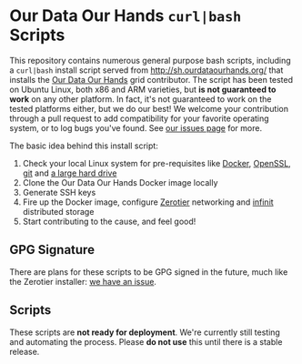 # Our Data Our Hands `curl|bash` Scripts
This repository contains numerous general purpose bash scripts, including a `curl|bash` install script served from http://sh.ourdataourhands.org/ that installs the [Our Data Our Hands](http://ourdataourhands.org) grid contributor. The script has been tested on Ubuntu Linux, both x86 and ARM varieties, but **is not guaranteed to work** on any other platform. In fact, it's not guaranteed to work on the tested platforms either, but we do our best! We welcome your contribution through a pull request to add compatibility for your favorite operating system, or to log bugs you've found. See [our issues page](https://github.com/ourdataourhands/install.ourdataourhands.org/issues) for more.

The basic idea behind this install script:

1. Check your local Linux system for pre-requisites like [Docker](https://www.docker.com/), [OpenSSL](https://www.openssl.org/), [git](https://git-scm.com/) and [a large hard drive](http://a.co/0jHW6KQ)
2. Clone the Our Data Our Hands Docker image locally
3. Generate SSH keys
4. Fire up the Docker image, configure [Zerotier](https://github.com/zerotier/) networking and [infinit](https://infinit.sh/) distributed storage
5. Start contributing to the cause, and feel good!

## GPG Signature
There are plans for these scripts to be GPG signed in the future, much like the Zerotier installer: [we have an issue](https://github.com/ourdataourhands/install.ourdataourhands.org/issues/2).

## Scripts
These scripts are **not ready for deployment**. We're currently still testing and automating the process. Please **do not use** this until there is a stable release.

